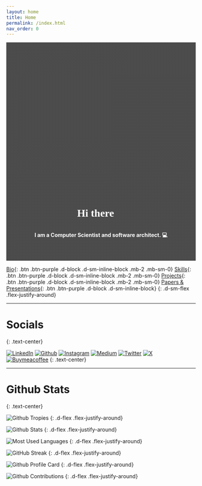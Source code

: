 ```yaml
---
layout: home
title: Home
permalink: /index.html
nav_order: 0
---
```


<style>
  .tnr {
    font-family: "Times New Roman", serif;
  }
</style>

<div style="background: linear-gradient(rgba(0,0,0,0.7), rgba(0,0,0,0.7)), url(img/Andi_Konstanz.avif); background-position: center; background-size: cover; text-align: center; height: 500px; color: white; background-filter: darken(.8); display: flex; flex-direction: column; justify-content: end; padding: 40px 60px;">
<h1 class="tnr">Hi there 👋</h1>
<p><b>I am a Computer Scientist and software architect. 💻</b></p>
</div>

[Bio](/pages/bio.md){: .btn .btn-purple .d-block .d-sm-inline-block .mb-2 .mb-sm-0}
[Skills](/pages/skills.md){: .btn .btn-purple .d-block .d-sm-inline-block .mb-2 .mb-sm-0}
[Projects](/pages/projects.md){: .btn .btn-purple .d-block .d-sm-inline-block .mb-2 .mb-sm-0}
[Papers & Presentations](/pages/presentations_papers.md){: .btn .btn-purple .d-block .d-sm-inline-block}
{: .d-sm-flex .flex-justify-around}

---

# Socials

{: .text-center}

[![LinkedIn](https://img.shields.io/badge/LinkedIn-0077B5?style=for-the-badge&logo=linkedin&logoColor=white)](https://www.linkedin.com/in/andreasnicklaus/)
[![Github](https://img.shields.io/badge/GitHub-100000?style=for-the-badge&logo=github&logoColor=white)](https://github.com/andreasnicklaus)
[![Instagram](https://img.shields.io/badge/Instagram-E4405F?style=for-the-badge&logo=instagram&logoColor=white)](https://www.instagram.com/andreasnicklaus/)
[![Medium](https://img.shields.io/badge/Medium-12100E?style=for-the-badge&logo=medium&logoColor=white)](https://medium.com/@Andreas_Nicklaus)
[![Twitter](https://img.shields.io/badge/Twitter-1DA1F2?style=for-the-badge&logo=twitter&logoColor=white)](https://twitter.com/AndreasNicklaus)
[![X](https://img.shields.io/badge/X-000000?style=for-the-badge&logo=x&logoColor=white)](https://twitter.com/AndreasNicklaus)
[![Buymeacoffee](https://img.shields.io/badge/Buy_Me_A_Coffee-FFDD00?style=for-the-badge&logo=buy-me-a-coffee&logoColor=black)](https://www.buymeacoffee.com/andreasnicklaus)
{: .text-center}

---

# Github Stats

{: .text-center}

![Github Tropies](https://github-profile-trophy.vercel.app/?username=andreasnicklaus&rank=SSS,SS,S,AAA,AA,A,B,C&margin-w=15&theme=darkhub&no-frame=true&no-bg=true&column=3)
{: .d-flex .flex-justify-around}

![Github Stats](https://github-readme-stats.vercel.app/api?username=andreasnicklaus&show_icons=true&theme=transparent&locale=de&hide_border=true&rank_icon=github&show=prs_merged,prs_merged_percentage&hide=contribs)
{: .d-flex .flex-justify-around}

![Most Used Languages](https://github-readme-stats.vercel.app/api/top-langs?username=andreasnicklaus&show_icons=true&theme=transparent&locale=de&hide_border=true&layout=compact&langs_count=8)
{: .d-flex .flex-justify-around}

![GitHub Streak](https://github-readme-streak-stats.herokuapp.com?user=andreasnicklaus&theme=transparent&hide_border=true&locale=de&date_format=j%20M%5B%20Y%5D)
{: .d-flex .flex-justify-around}

![Github Profile Card](https://github-profile-summary-cards.vercel.app/api/cards/profile-details?username=andreasnicklaus&theme=transparent)
{: .d-flex .flex-justify-around}

![Github Contributions](https://github-readme-activity-graph.vercel.app/graph?username=andreasnicklaus&theme=github-compact&hide_border=true&line=006aff&title_color=006aff)
{: .d-flex .flex-justify-around}

